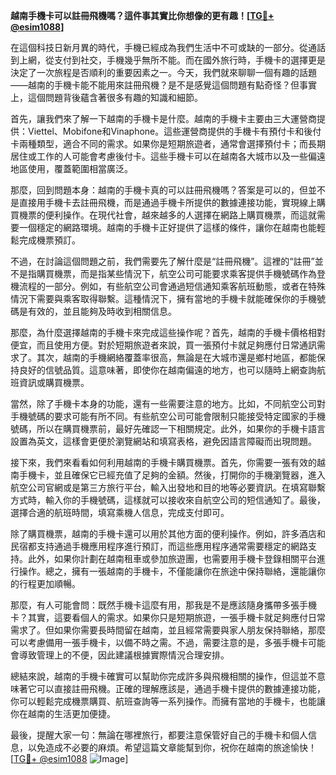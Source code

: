 **越南手機卡可以註冊飛機嗎？這件事其實比你想像的更有趣！[[TG💪+ @esim1088](https://t.me/s/esim1088)]**

在這個科技日新月異的時代，手機已經成為我們生活中不可或缺的一部分。從通話到上網，從支付到社交，手機幾乎無所不能。而在國外旅行時，手機卡的選擇更是決定了一次旅程是否順利的重要因素之一。今天，我們就來聊聊一個有趣的話題——越南的手機卡能不能用來註冊飛機？是不是感覺這個問題有點奇怪？但事實上，這個問題背後蘊含著很多有趣的知識和細節。

首先，讓我們來了解一下越南的手機卡是什麼。越南的手機卡主要由三大運營商提供：Viettel、Mobifone和Vinaphone。這些運營商提供的手機卡有預付卡和後付卡兩種類型，適合不同的需求。如果你是短期旅遊者，通常會選擇預付卡；而長期居住或工作的人可能會考慮後付卡。這些手機卡可以在越南各大城市以及一些偏遠地區使用，覆蓋範圍相當廣泛。

那麼，回到問題本身：越南的手機卡真的可以註冊飛機嗎？答案是可以的，但並不是直接用手機卡去註冊飛機，而是通過手機卡所提供的數據連接功能，實現線上購買機票的便利操作。在現代社會，越來越多的人選擇在網路上購買機票，而這就需要一個穩定的網路環境。越南的手機卡正好提供了這樣的條件，讓你在越南也能輕鬆完成機票預訂。

不過，在討論這個問題之前，我們需要先了解什麼是“註冊飛機”。這裡的“註冊”並不是指購買機票，而是指某些情況下，航空公司可能要求乘客提供手機號碼作為登機流程的一部分。例如，有些航空公司會通過短信通知乘客航班動態，或者在特殊情況下需要與乘客取得聯繫。這種情況下，擁有當地的手機卡就能確保你的手機號碼是有效的，並且能夠及時收到相關信息。

那麼，為什麼選擇越南的手機卡來完成這些操作呢？首先，越南的手機卡價格相對便宜，而且使用方便。對於短期旅遊者來說，買一張預付卡就足夠應付日常通訊需求了。其次，越南的手機網絡覆蓋率很高，無論是在大城市還是鄉村地區，都能保持良好的信號品質。這意味著，即使你在越南偏遠的地方，也可以隨時上網查詢航班資訊或購買機票。

當然，除了手機卡本身的功能，還有一些需要注意的地方。比如，不同航空公司對手機號碼的要求可能有所不同。有些航空公司可能會限制只能接受特定國家的手機號碼，所以在購買機票前，最好先確認一下相關規定。此外，如果你的手機卡語言設置為英文，這樣會更便於瀏覽網站和填寫表格，避免因語言障礙而出現問題。

接下來，我們來看看如何利用越南的手機卡購買機票。首先，你需要一張有效的越南手機卡，並且確保它已經充值了足夠的金額。然後，打開你的手機瀏覽器，進入航空公司官網或是第三方旅行平台，輸入出發地和目的地等必要資訊。在填寫聯繫方式時，輸入你的手機號碼，這樣就可以接收來自航空公司的短信通知了。最後，選擇合適的航班時間，填寫乘機人信息，完成支付即可。

除了購買機票，越南的手機卡還可以用於其他方面的便利操作。例如，許多酒店和民宿都支持通過手機應用程序進行預訂，而這些應用程序通常需要穩定的網路支持。此外，如果你計劃在越南租車或參加旅遊團，也需要用手機卡登錄相關平台進行操作。總之，擁有一張越南的手機卡，不僅能讓你在旅途中保持聯絡，還能讓你的行程更加順暢。

那麼，有人可能會問：既然手機卡這麼有用，那我是不是應該隨身攜帶多張手機卡？其實，這要看個人的需求。如果你只是短期旅遊，一張手機卡就足夠應付日常需求了。但如果你需要長時間留在越南，並且經常需要與家人朋友保持聯絡，那麼可以考慮備用一張手機卡，以備不時之需。不過，需要注意的是，多張手機卡可能會導致管理上的不便，因此建議根據實際情況合理安排。

總結來說，越南的手機卡確實可以幫助你完成許多與飛機相關的操作，但這並不意味著它可以直接註冊飛機。正確的理解應該是，通過手機卡提供的數據連接功能，你可以輕鬆完成機票購買、航班查詢等一系列操作。而擁有當地的手機卡，也能讓你在越南的生活更加便捷。

最後，提醒大家一句：無論在哪裡旅行，都要注意保管好自己的手機卡和個人信息，以免造成不必要的麻煩。希望這篇文章能幫到你，祝你在越南的旅途愉快！[[TG💪+ @esim1088](https://t.me/s/esim1088) ![Image](https://i.postimg.cc/4NQfJmqS/Snipaste-2025-05-13-00-14-12.png)]